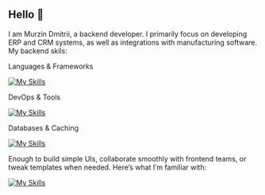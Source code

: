 ## Hello 👋


I am Murzin Dmitrii, a backend developer. I primarily focus on developing ERP and CRM systems, as well as integrations with manufacturing software.
My backend skils:

Languages & Frameworks

[![My Skills](https://skillicons.dev/icons?i=cs,dotnet,php,laravel)](https://skillicons.dev)

DevOps & Tools

[![My Skills](https://skillicons.dev/icons?i=docker,nginx,git,github,gitlab,windows,linux,ubuntu)](https://skillicons.dev)

Databases & Caching

[![My Skills](https://skillicons.dev/icons?i=postgres,sqlite,redis)](https://skillicons.dev)

Enough to build simple UIs, collaborate smoothly with frontend teams, or tweak templates when needed. Here’s what I’m familiar with:

[![My Skills](https://skillicons.dev/icons?i=html,css,js,vue,react,jquery,bootstrap,tailwind)](https://skillicons.dev)

